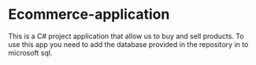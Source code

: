 # Ecommerce-application
This is a C# project application that allow us to buy and sell products. To use this app you need to add the database provided in the repository in to microsoft sql.
